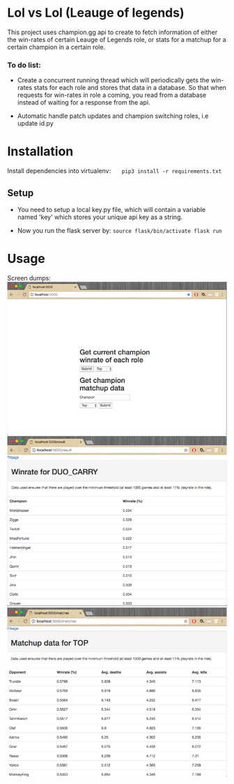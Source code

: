 # Lol vs Lol (Leauge of legends)
This project uses champion.gg api to create to fetch information of either the win-rates of certain Leauge of Legends role, or stats for a matchup for a certain champion in a certain role.

### To do list:
*  Create a concurrent running thread which will periodically gets the win-rates stats for each role and stores that data in a database.  So that when requests for win-rates in role a coming, you read from a database instead of waiting for a response from the api.

*  Automatic handle patch updates and champion switching roles, i.e update id.py

# Installation
Install dependencies into virtualenv:
        ```   
        pip3 install -r requirements.txt
        ```
## Setup
*  You need to setup a local key.py file, which will contain a variable named 'key' which stores your unique api key as a string.

*  Now you run the flask server by:
        ```
        source flask/bin/activate
        flask run
        ```
# Usage
Screen dumps:
![Index](resources/index_dump.png)
![Results](resources/result_dump.png)
![Matches](resources/matches_dump.png)
